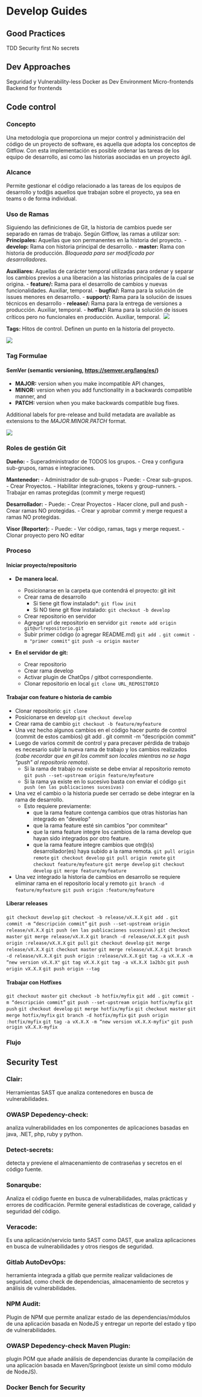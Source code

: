 
Develop Guides
==============

Good Practices
--------------
TDD
Security first
No secrets

Dev Approaches
--------------
Seguridad y Vulnerability-less
Docker as Dev Environment
Micro-frontends
Backend for frontends
 
Code control
------------
### Concepto
Una metodología que proporciona un mejor control y administración del código de un proyecto de software, es aquella que adopta los conceptos de Gitflow. Con esta implementación es posible ordenar las tareas de los equipo de desarrollo, asi como las historias asociadas en un proyecto ágil.

### Alcance
Permite gestionar el código relacionado a las tareas de los equipos de desarrollo y tod@s aquellos que trabajan sobre el proyecto, ya sea en teams o de forma individual.

### Uso de Ramas
Siguiendo las definiciones de Git, la historia de cambios puede ser separado en ramas de trabajo. Según Gitflow, las ramas a utilizar son:
**Principales:** Aquellas que son permanentes en la historia del proyecto.
    - **develop:** Rama con historia principal de desarrollo.
    - **master:** Rama con historia de producción. *Bloqueada para ser modificada por desarrolladores.*

**Auxiliares:** Aquellas de carácter temporal utilizadas para ordenar y separar los cambios previos a una liberación a las historias principales de la cual se origina. 
    - **feature/:** Rama para el desarrollo de cambios y nuevas funcionalidades. Auxiliar, temporal.
    - **bugfix/:** Rama para la solución de issues menores en desarrollo.
    - **support/:** Rama para la solución de issues técnicos en desarrollo
    - **release/:** Rama para la entrega de versiones a producción. Auxiliar, temporal.
    - **hotfix/:** Rama para la solución de issues críticos pero no funcionales  en producción. Auxiliar, temporal.
​
![](img/ramas.png)

**Tags:** Hitos de control. Definen un punto en la historia del proyecto.

![](img/tags.png)

### Tag Formulae
#### SemVer (semantic versioning, https://semver.org/lang/es/)
+ **MAJOR:** version when you make incompatible API changes,
+ **MINOR:** version when you add functionality in a backwards compatible manner, and
+ **PATCH:** version when you make backwards compatible bug fixes.

Additional labels for pre-release and build metadata are available as extensions to the *MAJOR.MINOR.PATCH* format.

![](img/9b954050-4dea-4863-844c-b3f73a3ba25a.png)

### Roles de gestión Git
**Dueño:**
    - Superadministrador de TODOS los grupos.
    - Crea y configura sub-grupos, ramas e integraciones.

**Mantenedor:**
    - Administrador de sub-grupos
    - Puede:
        - Crear sub-grupos.
        - Crear Proyectos.
        - Habilitar integraciones, tokens y group-runners.
        - Trabajar en ramas protegidas (commit y merge request)

**Desarrollador:**
    - Puede:
        - Crear Proyectos
        - Hacer clone, pull and push
        - Crear ramas NO protegidas.
        - Crear y aprobar commit y merge request a ramas NO protegidas.

**Visor (Reporter):**
    - Puede:
        - Ver código, ramas, tags y merge request.
        - Clonar proyecto pero NO editar

### Proceso
#### Iniciar proyecto/repositorio
- **De manera local.**
    - Posicionarse en la carpeta que contendrá el proyecto: git init
    - Crear rama de desarrollo
        - Si tiene git flow instalado*:
            ```git flow init```
        - Si NO tiene git flow instalado:
            ```git checkout -b develop```
    - Crear repositorio en servidor
    - Agregar url de repositorio en servidor
        ```git remote add origin git@urlrepositorio.git```
    - Subir primer código (o agregar README.md)
        ```git add .```
        ```git commit -m "primer commit"```
        ```git push -u origin master```

- **En el servidor de git:**
    - Crear repositorio
    - Crear rama develop
    - Activar plugin de ChatOps / gitbot correspondiente.
    - Clonar repositorio en local
        ```git clone URL_REPOSITORIO```
 
#### Trabajar con feature o historia de cambio
- Clonar repositorio:
    ```git clone```
- Posicionarse en develop
    ```git checkout develop```
- Crear rama de cambio
    ```git checkout -b feature/myfeature```
- Una vez hecho algunos cambios en el código hacer punto de control (commit de estos cambios)
    git add .
    git commit -m “descripción commit”
- Luego de varios commit de control y para precaver pérdida de trabajo es necesario subir la nueva rama de trabajo y los cambios realizados *(cabe recordar que en git los commit son locales mientras no se haga "push" al repositorio remoto)*.
    - Si la rama de trabajo no existe se debe enviar al repositorio remoto
        ```git push --set-upstream origin feature/myfeature```
    - Si la rama ya existe en lo sucesivo basta con enviar el código
        ```git push (en las publicaciones sucesivas)```
- Una vez el cambio o la historia puede ser cerrado se debe integrar en la rama de desarrollo.
    - Esto requiere previamente:
        - que la rama feature contenga cambios que otras historias han integrado en "develop"
        - que la rama feature esté sin cambios "por commitear"
        - que la rama feature integre los cambios de la rama develop que hayan sido integrados por otro feature.
        - que la rama feature integre cambios que otr@(s) desarrollador(es) haya subido a la rama remota.
            ```git pull origin remote```
            ```git checkout develop```
            ```git pull origin remote```
            ```git checkout feature/myfeature```
            ```git merge develop```
            ```git checkout develop```
            ```git merge feature/myfeature```
- Una vez integrado la historia de cambios en desarrollo se requiere eliminar rama en el repositorio local y remoto
    ```git branch -d feature/myfeature```
    ```git push origin :feature/myfeature```

#### Liberar releases
```git checkout develop```
```git checkout -b release/vX.X.X```
```git add .```
```git commit -m “descripción commit”```
```git push --set-upstream origin release/vX.X.X```
```git push (en las publicaciones sucesivas)```
```git checkout master```
```git merge release/vX.X.X```
```git branch -d release/vX.X.X```
```git push origin :release/vX.X.X```
```git pull```
```git checkout develop```
```git merge release/vX.X.X```
```git checkout master```
```git merge release/vX.X.X```
```git branch -d release/vX.X.X```
```git push origin :release/vX.X.X```
```git tag -a vX.X.X -m “new version vX.X.X"```
```git tag vX.X.X```
```git tag -a vX.X.X 1a2b3c```
```git push origin vX.X.X```
```git push origin --tag```

#### Trabajar con Hotfixes
```git checkout master```
```git checkout -b hotfix/myfix```
```git add .```
```git commit -m “descripción commit”```
```git push --set-upstream origin hotfix/myfix```
```git push```
```git checkout develop```
```git merge hotfix/myfix```
```git checkout master```
```git merge hotfix/myfix```
```git branch -d hotfix/myfix```
```git push origin :hotfix/myfix```
```git tag -a vX.X.X -m “new version vX.X.X-myfix"```
```git push origin vX.X.X-myfix```

### Flujo

 
Security Test
-------------
### Clair: 
Herramientas SAST que analiza contenedores en busca de vulnerabilidades.

### OWASP Depedency-check: 
analiza vulnerabilidades en los componentes de aplicaciones basadas en java, .NET, php, ruby y python.

### Detect-secrets: 
detecta y previene el almacenamiento de contraseñas y secretos en el código fuente.

### Sonarqube: 
Analiza el código fuente en busca de vulnerabilidades, malas prácticas y errores de codificación. Permite general estadísticas de coverage, calidad y seguridad del código.

### Veracode: 
Es una aplicación/servicio tanto SAST como DAST, que analiza aplicaciones en busca de vulnerabilidades y otros riesgos de seguridad.

### Gitlab AutoDevOps: 
herramienta integrada a gitlab que permite realizar validaciones de seguridad, como check de dependencias, almacenamiento de secretos y análisis de vulnerabilidades.

### NPM Audit: 
Plugin de NPM que permite analizar estado de las dependencias/módulos de una aplicación basada en NodeJS y entregar un reporte del estado y tipo de vulnerabilidades.

### OWASP Depedency-check Maven Plugin: 
plugin POM que añade análisis de dependencias durante la compilación de una aplicación basada en Maven/Springboot (existe un símil como módulo de NodeJS).

### Docker Bench for Security
